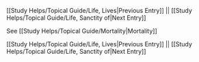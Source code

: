 [[Study Helps/Topical Guide/Life, Lives|Previous Entry]]  ||  [[Study Helps/Topical Guide/Life, Sanctity of|Next Entry]]

 See [[Study Helps/Topical Guide/Mortality|Mortality]]

[[Study Helps/Topical Guide/Life, Lives|Previous Entry]]  ||  [[Study Helps/Topical Guide/Life, Sanctity of|Next Entry]]